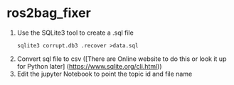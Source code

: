 # ros2bag_fixer

1. Use the SQLite3 tool to create a .sql file 
   ```
   sqlite3 corrupt.db3 .recover >data.sql
   ```
2.  Convert sql file to csv ([There are Online website to do this or look it up for Python later] (https://www.sqlite.org/cli.html))
3.  Edit the jupyter Notebook to point the topic id and file name 
